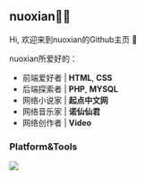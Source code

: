 ## nuoxian👨‍💻
Hi, 欢迎来到nuoxian的Github主页 👋

nuoxian所爱好的：

- 前端爱好者 | **HTML**, **CSS**
- 后端探索者 | **PHP**, **MYSQL**
- 网络小说家 | **起点中文网**
- 网络音乐家 | **诺仙仙君**
- 网络创作者 | **Video**

### Platform&Tools
![](https://visitor-badge.glitch.me/badge?page_id=nuoxianCN)
